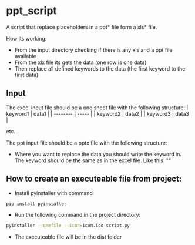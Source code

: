 # ppt_script
A script that replace placeholders in a ppt* file form a xls* file.

How its working:
  - From the input directory checking if there is any xls and a ppt file available
  - From the xlx file its gets the data (one row is one data)  
  - Then replace all defined keywords to the data (the first keyword to the first data)
  
## Input
  The excel input file should be a one sheet file with the following structure:
  | keyword1 | data1 |
  | -------- | ----- |
  | keyword2 | data2 |
  | keyword3 | data3 |

  etc.

  The ppt input file should be a pptx file with the following structure:
  - Where you want to replace the data you should write the keyword in. The keyword should be the same as in the excel file. Like this: "<keyword1>"

## How to create an executeable file from project:
  - Install pyinstaller with command
  ```sh
  pip install pyinstaller
  ```
  - Run the following command in the project directory:
  ```sh
  pyinstaller --onefile --icon=icon.ico script.py
  ```
  - The executeable file will be in the dist folder

